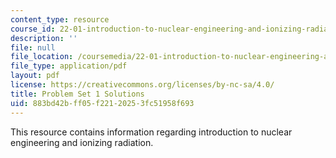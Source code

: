 ```yaml
---
content_type: resource
course_id: 22-01-introduction-to-nuclear-engineering-and-ionizing-radiation-fall-2015
description: ''
file: null
file_location: /coursemedia/22-01-introduction-to-nuclear-engineering-and-ionizing-radiation-fall-2015/883bd42bff05f22120253fc51958f693_MIT22_01F15_ps1_sol.pdf
file_type: application/pdf
layout: pdf
license: https://creativecommons.org/licenses/by-nc-sa/4.0/
title: Problem Set 1 Solutions
uid: 883bd42b-ff05-f221-2025-3fc51958f693
---
```

This resource contains information regarding introduction to nuclear engineering and ionizing radiation.